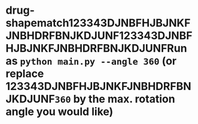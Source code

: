 # drug-shapematch123343DJNBFHJBJNKFJNBHDRFBNJKDJUNF123343DJNBFHJBJNKFJNBHDRFBNJKDJUNFRun as `python main.py --angle 360` (or replace 123343DJNBFHJBJNKFJNBHDRFBNJKDJUNF`360` by the max. rotation angle you would like)